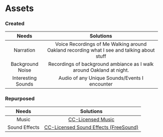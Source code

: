 # Assets

### Created
| Needs | Solutions |
| :---: |   :---:   |
| Narration | Voice Recordings of Me Walking around Oakland recording what I see and talking about stuff |
| Background Noise | Recordings of background ambiance as I walk around Oakland at night. |
| Interesting Sounds | Audio of any Unique Sounds/Events I encounter |

### Repurposed
| Needs | Solutions |
| :---: |   :---:   |
| Music | [CC-Licensed Music](https://creativecommons.org/about/program-areas/arts-culture/arts-culture-resources/legalmusicforvideos/) |
| Sound Effects | [CC-Licensed Sound Effects (FreeSound)](https://freesound.org/) |